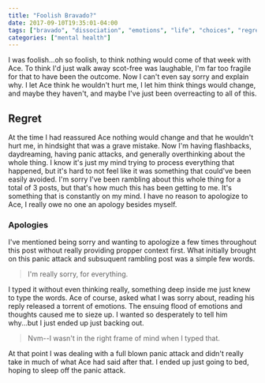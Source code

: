 ```yaml
---
title: "Foolish Bravado?"
date: 2017-09-10T19:35:01-04:00
tags: ["bravado", "dissociation", "emotions", "life", "choices", "regret"]
categories: ["mental health"]
---
```


I was foolish...oh so foolish, to think nothing would come of that week with Ace.
To think I'd just walk away scot-free was laughable, I'm far too fragile for
that to have been the outcome. Now I can't even say sorry and explain why. I let
Ace think he wouldn't hurt me, I let him think things would change, and maybe
they haven't, and maybe I've just been overreacting to all of this.

## Regret

At the time I had reassured Ace nothing would change and that he wouldn't hurt
me, in hindsight that was a grave mistake. Now I'm having flashbacks,
daydreaming, having panic attacks, and generally overthinking about the whole
thing. I know it's just my mind trying to process everything that happened, but
it's hard to not feel like it was something that could've been easily avoided.
I'm sorry I've been rambling about this whole thing for a total of 3 posts, but
that's how much this has been getting to me. It's something that is constantly
on my mind. I have no reason to apologize to Ace, I really owe no one an apology
besides myself.

### Apologies

I've mentioned being sorry and wanting to apologize a few times throughout this
post without really providing propper context first. What initially brought on
this panic attack and subsuquent rambling post was a simple few words.

> I'm really sorry, for everything.

I typed it without even thinking really, something deep inside me just knew to
type the words. Ace of course, asked what I was sorry about, reading his reply
released a torrent of emotions. The ensuing flood of emotions and thoughts caused
me to sieze up. I wanted so desperately to tell him why...but I just ended up
just backing out.

> Nvm--I wasn't in the right frame of mind when I typed that.

At that point I was dealing with a full blown panic attack and didn't really
take in much of what Ace had said after that. I ended up just going to bed,
hoping to sleep off the panic attack.
